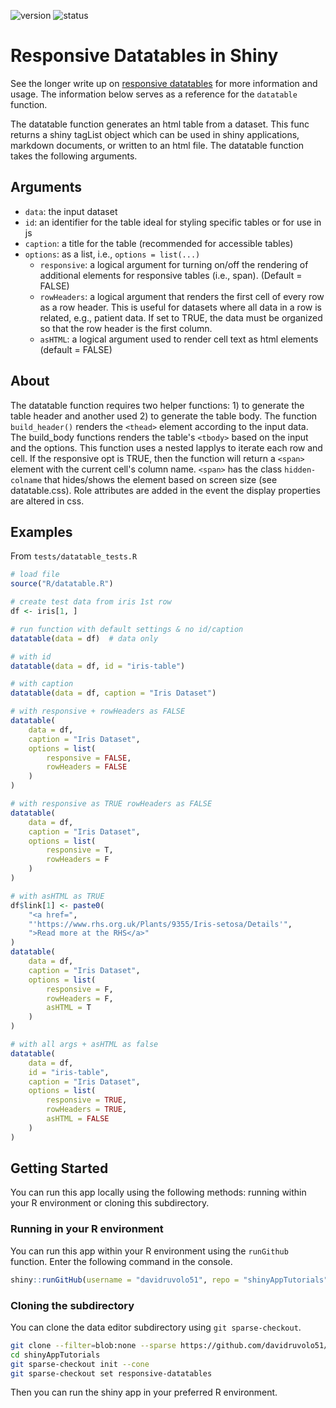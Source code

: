 <!-- badges: start -->
![version](https://img.shields.io/badge/dynamic/json?color=2d7ddd&label=version&query=version&url=https%3A%2F%2Fraw.githubusercontent.com%2Fdavidruvolo51%2FshinyAppTutorials%2Fmain%2Fresponsive-datatables%2Fpackage.json)
![status](https://img.shields.io/badge/dynamic/json?color=success&label=status&query=status&url=https%3A%2F%2Fraw.githubusercontent.com%2Fdavidruvolo51%2FshinyAppTutorials%2Fmain%2Fresponsive-datatables%2Fpackage.json)
<!-- badges: end -->

# Responsive Datatables in Shiny

See the longer write up on [responsive datatables](https://davidruvolo51.github.io/shinytutorials/tutorials/responsive-tables/) for more information and usage. The information below serves as a reference for the `datatable` function.

The datatable function generates an html table from a dataset. This func returns a shiny tagList object which can be used in shiny applications, markdown documents, or written to an html file. The datatable function takes the following arguments.

## Arguments

- `data`: the input dataset
- `id`: an identifier for the table ideal for styling specific tables or for use in js
- `caption`: a title for the table (recommended for accessible tables)
- `options`: as a list, i.e., `options = list(...)`
  - `responsive`: a logical argument for turning on/off the rendering of additional elements for responsive tables (i.e., span). (Default = FALSE)
  - `rowHeaders`: a logical argument that renders the first cell of every row as a row header. This is useful for datasets where all data in a row is related, e.g., patient data. If set to TRUE, the data must be organized so that the row header is the first column.
  - `asHTML`: a logical argument used to render cell text as html elements (default = FALSE)

## About
The datatable function requires two helper functions: 1) to generate the table header and another used 2) to generate the table body. The function `build_header()` renders the `<thead>` element according to the input data. The build_body functions renders the table's `<tbody>` based on the input and the options. This function uses a nested lapplys to iterate each row and cell. If the responsive opt is TRUE, then the function will return a `<span>` element with the current cell's column name. `<span>` has the class `hidden-colname` that hides/shows the element based on screen size (see datatable.css). Role attributes are added in the event the display properties are altered in css.

## Examples

From `tests/datatable_tests.R`

```r
# load file
source("R/datatable.R")

# create test data from iris 1st row
df <- iris[1, ]

# run function with default settings & no id/caption
datatable(data = df)  # data only

# with id
datatable(data = df, id = "iris-table")

# with caption
datatable(data = df, caption = "Iris Dataset")

# with responsive + rowHeaders as FALSE
datatable(
    data = df,
    caption = "Iris Dataset",
    options = list(
        responsive = FALSE,
        rowHeaders = FALSE
    )
)

# with responsive as TRUE rowHeaders as FALSE
datatable(
    data = df,
    caption = "Iris Dataset",
    options = list(
        responsive = T,
        rowHeaders = F
    )
)

# with asHTML as TRUE
df$link[1] <- paste0(
    "<a href=",
    "'https://www.rhs.org.uk/Plants/9355/Iris-setosa/Details'",
    ">Read more at the RHS</a>"
)
datatable(
    data = df,
    caption = "Iris Dataset",
    options = list(
        responsive = F,
        rowHeaders = F,
        asHTML = T
    )
)

# with all args + asHTML as false
datatable(
    data = df,
    id = "iris-table",
    caption = "Iris Dataset",
    options = list(
        responsive = TRUE,
        rowHeaders = TRUE,
        asHTML = FALSE
    )
)
```

## Getting Started

You can run this app locally using the following methods: running within your R environment or cloning this subdirectory.

### Running in your R environment

You can run this app within your R environment using the `runGithub` function. Enter the following command in the console.

```r
shiny::runGitHub(username = "davidruvolo51", repo = "shinyAppTutorials", subdir = "responsive-datatables")
```

### Cloning the subdirectory

You can clone the data editor subdirectory using `git sparse-checkout`.

```bash
git clone --filter=blob:none --sparse https://github.com/davidruvolo51/shinyAppTutorials
cd shinyAppTutorials
git sparse-checkout init --cone
git sparse-checkout set responsive-datatables
```

Then you can run the shiny app in your preferred R environment.
